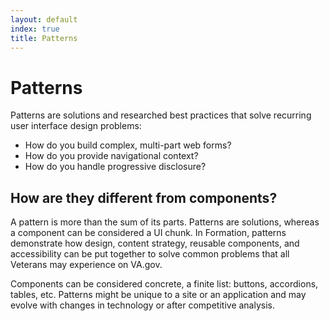 ```yaml
---
layout: default
index: true
title: Patterns
---
```


# Patterns

<div class="va-introtext">
Patterns are solutions and researched best practices that solve recurring user interface design problems:
</div>

* How do you build complex, multi-part web forms?
* How do you provide navigational context?
* How do you handle progressive disclosure?

## How are they different from components?

A pattern is more than the sum of its parts. Patterns are solutions, whereas a component can be considered a UI chunk. In Formation, patterns demonstrate how design, content strategy, reusable components, and accessibility can be put together to solve common problems that all Veterans may experience on VA.gov.

Components can be considered concrete, a finite list: buttons, accordions, tables, etc. Patterns might be unique to a site or an application and may evolve with changes in technology or after competitive analysis.